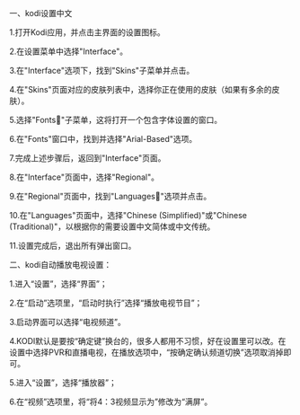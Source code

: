 一、kodi设置中文

1.打开Kodi应用，并点击主界面的设置图标。

2.在设置菜单中选择"Interface"。

3.在"Interface"选项下，找到"Skins"子菜单并点击。

4.在"Skins"页面对应的皮肤列表中，选择你正在使用的皮肤（如果有多余的皮肤）。

5.选择"Fonts"子菜单，这将打开一个包含字体设置的窗口。

6.在"Fonts"窗口中，找到并选择"Arial-Based"选项。

7.完成上述步骤后，返回到"Interface"页面。

8.在"Interface"页面中，选择"Regional"。

9.在"Regional"页面中，找到"Languages"选项并点击。

10.在"Languages"页面中，选择"Chinese (Simplified)"或"Chinese (Traditional)"，以根据你的需要设置中文简体或中文传统。

11.设置完成后，退出所有弹出窗口。

二、kodi自动播放电视设置：

1.进入“设置”，选择“界面”；

2.在“启动”选项里，“启动时执行”选择“播放电视节目”；

3.启动界面可以选择“电视频道”。

4.KODI默认是要按“确定键”换台的，很多人都用不习惯，好在设置里可以改。在设置中选择PVR和直播电视，在播放选项中，“按确定确认频道切换”选项取消掉即可。

5.进入“设置”，选择“播放器”；

6.在“视频”选项里，将“将4：3视频显示为”修改为“满屏”。
